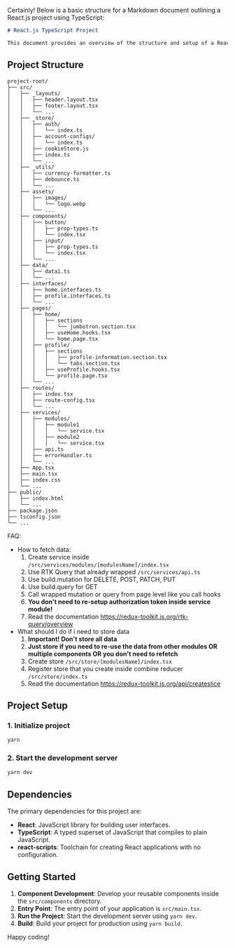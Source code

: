 
Certainly! Below is a basic structure for a Markdown document outlining a React.js project using TypeScript:

```markdown
# React.js TypeScript Project

This document provides an overview of the structure and setup of a React.js project using TypeScript.
```
## Project Structure
```
project-root/
├── src/
│   ├── _layouts/
│   │   ├── header.layout.tsx
│   │   ├── footer.layout.tsx
│   │   └── ...
│   ├── _store/
│   │   ├── auth/
│   │   │   └── index.ts
│   │   ├── account-configs/
│   │   │   └── index.ts
│   │   ├── cookieStore.js
│   │   ├── index.ts
│   │   └── ...
│   ├── _utils/
│   │   ├── currency-formatter.ts
│   │   ├── debounce.ts
│   │   └── ...
│   ├── assets/
│   │   ├── images/
│   │   │   └── logo.webp
│   │   └── ...
│   ├── components/
│   │   ├── button/
│   │   │   ├── prop-types.ts
│   │   │   └── index.tsx
│   │   ├── input/
│   │   │   ├── prop-types.ts
│   │   │   └── index.tsx
│   │   └── ...
│   ├── data/
│   │   ├── data1.ts
│   │   └── ...
│   ├── interfaces/
│   │   ├── home.interfaces.ts
│   │   ├── profile.interfaces.ts
│   │   └── ...
│   ├── pages/
│   │   ├── home/
│   │   │   ├── sections
│   │   │   │   └── jumbotron.section.tsx
│   │   │   ├── useHome.hooks.tsx
│   │   │   └── home.page.tsx
│   │   ├── profile/
│   │   │   ├── sections
│   │   │   │   ├── profile-information.section.tsx
│   │   │   │   └── tabs.section.tsx
│   │   │   ├── useProfile.hooks.tsx
│   │   │   └── profile.page.tsx
│   │   └── ...
│   ├── routes/
│   │   ├── index.tsx
│   │   ├── route-config.tsx
│   │   └── ...
│   ├── services/
│   │   ├── modules/
│   │   │   ├── module1
│   │   │   │   └── service.tsx
│   │   │   ├── module2
│   │   │   │   └── service.tsx
│   │   ├── api.ts
│   │   ├── errorHandler.ts
│   │   └── ...
│   ├── App.tsx
│   ├── main.tsx
│   ├── index.css
│   └── ...
├── public/
│   ├── index.html
│   └── ...
├── package.json
├── tsconfig.json
└── ...
```
FAQ:
- How to fetch data:
	1. Create service inside `/src/services/modules/[modulesName]/index.tsx`
	2. Use RTK Query that already wrapped `/src/services/api.ts`
	3. Use build.mutation for DELETE, POST, PATCH, PUT
	4. Use build.query for GET
	5. Call wrapped mutation or query from page level like you call hooks
	6. **You don't need to re-setup authorization token inside service module!**
	7. Read the documentation https://redux-toolkit.js.org/rtk-query/overview
- What should I do if i need to store data
	1. **Important! Don't store all data**
	2. **Just store if you need to re-use the data from other modules OR multiple components OR you don't need to refetch**
	3. Create store `/src/store/[modulesName]/index.tsx`
	4. Register store that you create inside combine reducer `/src/store/index.ts`
	5. Read the documentation https://redux-toolkit.js.org/api/createslice

## Project Setup

### 1. Initialize project

```bash
yarn
```

### 2. Start the development server

```bash
yarn dev
```

## Dependencies

The primary dependencies for this project are:

- **React**: JavaScript library for building user interfaces.
- **TypeScript**: A typed superset of JavaScript that compiles to plain JavaScript.
- **react-scripts**: Toolchain for creating React applications with no configuration.

## Getting Started

1. **Component Development**: Develop your reusable components inside the `src/components` directory.
2. **Entry Point**: The entry point of your application is `src/main.tsx`.
3. **Run the Project**: Start the development server using `yarn dev`.
4. **Build**: Build your project for production using `yarn build`.

Happy coding!